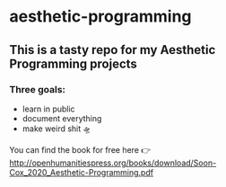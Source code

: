 # aesthetic-programming

## This is a tasty repo for my Aesthetic Programming projects

### Three goals:
- learn in public
- document everything
- make weird shit 🛸

You can find the book for free here 👉 http://openhumanitiespress.org/books/download/Soon-Cox_2020_Aesthetic-Programming.pdf

